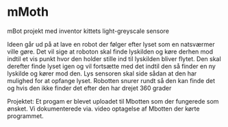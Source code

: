 # mMoth
mBot projekt med inventor kittets light-greyscale sensore

Ideen går ud på at lave en robot der følger efter lyset som en natsværmer ville gøre. Det vil sige at roboton skal finde lyskilden og køre derhen mod indtil et vis punkt hvor den holder stille ind til lyskilden bliver flytet. Den skal derefter finde lyset igen og vil fortsætte med det indtil den så finder en ny lyskilde og kører mod den. Lys sensoren skal side sådan at den har mulighed for at opfange lyset. Robotten snurer rundt så den kan finde det og hvis den ikke finder det efter den har drejet 360 grader

Projektet: 
Et progam er blevet uploadet til Mbotten som der fungerede som ønsket. Vi dokumenterede via. video optagelse af Mbotten der kørte programmet.
